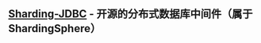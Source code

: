 ## [Sharding-JDBC](https://shardingsphere.apache.org/document/current/cn/quick-start/sharding-jdbc-quick-start/) - 开源的分布式数据库中间件（属于ShardingSphere）

